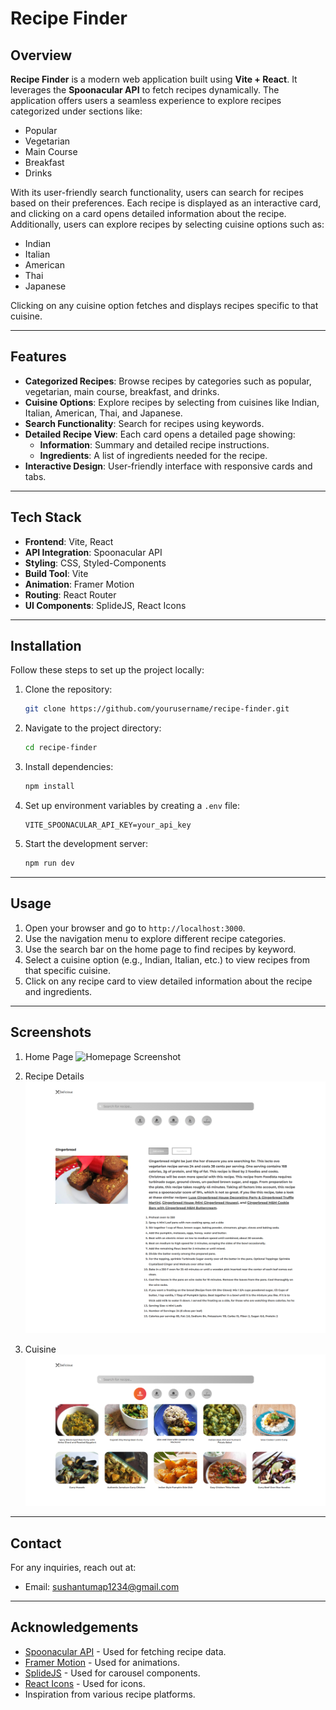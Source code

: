 # Recipe Finder


## Overview

**Recipe Finder** is a modern web application built using **Vite + React**. It leverages the **Spoonacular API** to fetch recipes dynamically. The application offers users a seamless experience to explore recipes categorized under sections like:

- Popular
- Vegetarian
- Main Course
- Breakfast
- Drinks

With its user-friendly search functionality, users can search for recipes based on their preferences. Each recipe is displayed as an interactive card, and clicking on a card opens detailed information about the recipe. Additionally, users can explore recipes by selecting cuisine options such as:

- Indian
- Italian
- American
- Thai
- Japanese

Clicking on any cuisine option fetches and displays recipes specific to that cuisine.

---

## Features

- **Categorized Recipes**: Browse recipes by categories such as popular, vegetarian, main course, breakfast, and drinks.
- **Cuisine Options**: Explore recipes by selecting from cuisines like Indian, Italian, American, Thai, and Japanese.
- **Search Functionality**: Search for recipes using keywords.
- **Detailed Recipe View**: Each card opens a detailed page showing:
  - **Information**: Summary and detailed recipe instructions.
  - **Ingredients**: A list of ingredients needed for the recipe.
- **Interactive Design**: User-friendly interface with responsive cards and tabs.

---

## Tech Stack

- **Frontend**: Vite, React
- **API Integration**: Spoonacular API
- **Styling**: CSS, Styled-Components
- **Build Tool**: Vite
- **Animation**: Framer Motion
- **Routing**: React Router
- **UI Components**: SplideJS, React Icons

---

## Installation

Follow these steps to set up the project locally:

1. Clone the repository:
   ```bash
   git clone https://github.com/yourusername/recipe-finder.git
   ```

2. Navigate to the project directory:
   ```bash
   cd recipe-finder
   ```

3. Install dependencies:
   ```bash
   npm install
   ```

4. Set up environment variables by creating a `.env` file:
   ```
   VITE_SPOONACULAR_API_KEY=your_api_key
   ```

5. Start the development server:
   ```bash
   npm run dev
   ```

---

## Usage

1. Open your browser and go to `http://localhost:3000`.
2. Use the navigation menu to explore different recipe categories.
3. Use the search bar on the home page to find recipes by keyword.
4. Select a cuisine option (e.g., Indian, Italian, etc.) to view recipes from that specific cuisine.
5. Click on any recipe card to view detailed information about the recipe and ingredients.

---

## Screenshots

1. Home Page
![Homepage Screenshot](https://github.com/Sushant2253/Recipe/blob/main/Recipe-Home.png)

2. Recipe Details
![Recipe Details Screenshot](https://github.com/Sushant2253/Recipe/blob/main/Recipe-Details.png)

3. Cuisine
![Cuisine Screenshot](https://github.com/Sushant2253/Recipe/blob/main/Recipe-Cuisine.png)


---


## Contact

For any inquiries, reach out at:

- Email: sushantumap1234@gmail.com

---

## Acknowledgements

- [Spoonacular API](https://spoonacular.com/food-api) - Used for fetching recipe data.
- [Framer Motion](https://www.framer.com/motion/) - Used for animations.
- [SplideJS](https://splidejs.com/) - Used for carousel components.
- [React Icons](https://react-icons.github.io/react-icons/) - Used for icons.
- Inspiration from various recipe platforms.
